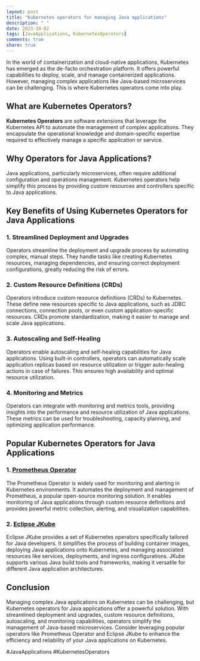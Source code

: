 ```yaml
---
layout: post
title: "Kubernetes operators for managing Java applications"
description: " "
date: 2023-10-02
tags: [JavaApplications, KubernetesOperators]
comments: true
share: true
---
```


In the world of containerization and cloud-native applications, Kubernetes has emerged as the de-facto orchestration platform. It offers powerful capabilities to deploy, scale, and manage containerized applications. However, managing complex applications like Java-based microservices can be challenging. This is where Kubernetes operators come into play.

## What are Kubernetes Operators?

**Kubernetes Operators** are software extensions that leverage the Kubernetes API to automate the management of complex applications. They encapsulate the operational knowledge and domain-specific expertise required to effectively manage a specific application or service.

## Why Operators for Java Applications?

Java applications, particularly microservices, often require additional configuration and operations management. Kubernetes operators help simplify this process by providing custom resources and controllers specific to Java applications. 

## Key Benefits of Using Kubernetes Operators for Java Applications

### 1. Streamlined Deployment and Upgrades

Operators streamline the deployment and upgrade process by automating complex, manual steps. They handle tasks like creating Kubernetes resources, managing dependencies, and ensuring correct deployment configurations, greatly reducing the risk of errors.

### 2. Custom Resource Definitions (CRDs)

Operators introduce custom resource definitions (CRDs) to Kubernetes. These define new resources specific to Java applications, such as JDBC connections, connection pools, or even custom application-specific resources. CRDs promote standardization, making it easier to manage and scale Java applications.

### 3. Autoscaling and Self-Healing

Operators enable autoscaling and self-healing capabilities for Java applications. Using built-in controllers, operators can automatically scale application replicas based on resource utilization or trigger auto-healing actions in case of failures. This ensures high availability and optimal resource utilization.

### 4. Monitoring and Metrics

Operators can integrate with monitoring and metrics tools, providing insights into the performance and resource utilization of Java applications. These metrics can be used for troubleshooting, capacity planning, and optimizing application performance.

## Popular Kubernetes Operators for Java Applications

### 1. [Prometheus Operator](https://github.com/prometheus-operator/prometheus-operator)

The Prometheus Operator is widely used for monitoring and alerting in Kubernetes environments. It automates the deployment and management of Prometheus, a popular open-source monitoring solution. It enables monitoring of Java applications through custom resource definitions and provides powerful metric collection, alerting, and visualization capabilities.

### 2. [Eclipse JKube](https://www.eclipse.org/jkube/)

Eclipse JKube provides a set of Kubernetes operators specifically tailored for Java developers. It simplifies the process of building container images, deploying Java applications onto Kubernetes, and managing associated resources like services, deployments, and ingress configurations. JKube supports various Java build tools and frameworks, making it versatile for different Java application architectures.

## Conclusion

Managing complex Java applications on Kubernetes can be challenging, but Kubernetes operators for Java applications offer a powerful solution. With streamlined deployment and upgrades, custom resource definitions, autoscaling, and monitoring capabilities, operators simplify the management of Java-based microservices. Consider leveraging popular operators like Prometheus Operator and Eclipse JKube to enhance the efficiency and reliability of your Java applications on Kubernetes.

#JavaApplications #KubernetesOperators